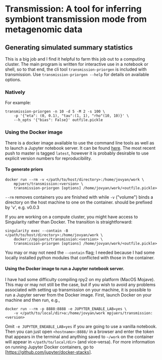 # Transmission: A tool for inferring symbiont transmission mode from metagenomic data


## Generating simulated summary statistics

This is a big job and I find it helpful to farm this job out to a computing
cluster. The main program is written for interactive use in a notebook or shell,
so to that end, the cli tool `transmission-priorgen` is included with
transmission. Use `transmission-priorgen --help` for details on available
options. 

### Natively

For example:

```
transmission-priorgen -n 10 -d 5 -M 2 -s 100 \
    -p '{"eta": (0, 0.1), "tau":(1, 1), "rho"(10, 10)}' \
    --h_opts '{"bias": False}' outfile.pickle
```

### Using the Docker image

There is a docker image available to use the command line tools as well as
to launch a Jupyter notebook server. It can be found [here](https://cloud.docker.com/repository/docker/mpjuers/transmission).
The most recent push to master is tagged `latest`, however it is probably
desirable to use explicit version numbers for reproducibility.

#### To generate priors

```
docker run --rm -v </path/to/host/directory>:/home/jovyan/work \
    mpjuers/transmission:<version> \
    transmission-priorgen [options] /home/jovyan/work/<outfile.pickle>
```

`--rm` removes containers you are finished with while `-v` ("volume") binds
a directory on the host machine to one on the container. <version> should be
prefixed by 'v', e.g. v0.0.3

If you are working on a compute cluster, you might have access to Singularity
rather than Docker. The transition is straightforward:

```
singularity exec --contain -B </path/to/host/directory>:/home/jovyan/work \
    docker://mpjuers/transmission:<version> \
    transmission-priorgen [options] /home/jovyan/work/<outfile.pickle>
```

You may or may not need the `--contain` flag; I needed because I had some
locally installed python modules that conflicted with those in the container.

#### Using the Docker image to run a Jupyter notebook server.

I have had some difficulty compiling rpy2 on my platform (MacOS Mojave).
This may or may not still be the case, but if you wish to avoid any problems
associated with setting up transmission on your machine, it is possible to
run a Jupyter server from the Docker image. First, launch Docker on your
machine and then run, e.g.,

```
docker run --rm -p 8888:8888 -e JUPYTER_ENABLE_LAB=yes \
    -v </path/to/local/dir>a:/home/jovyan/work mpjuers/transmission:<version>
```

Omit `-e JUPYTER_ENEABLE_LAB=yes` if you are going to use a vanilla notebook. 
Then you can just open `<hostname>:8888/` in a browser and enter the token that
appears in the terminal and anything saved to `~/work` 
on the container will appear in `</path/to/local/dir>` (and vice-versa).
For more information on running Jupyter Docker containers, go to [https://github.com/jupyter/docker-stacks].

